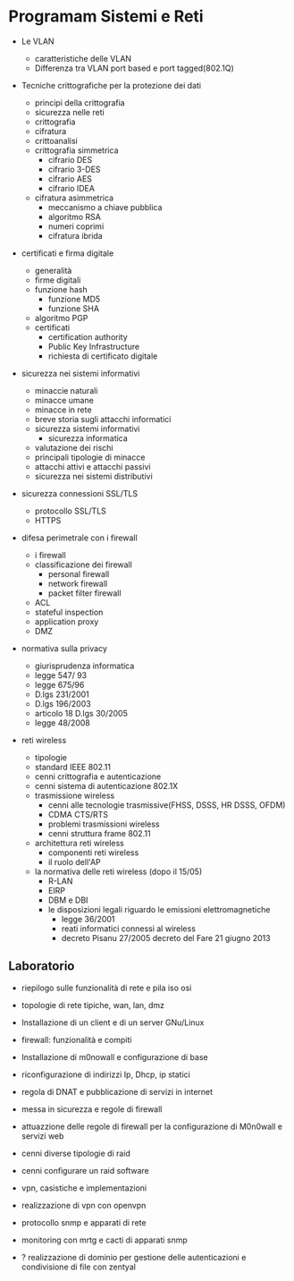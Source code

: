 # Programam Sistemi e Reti

- Le VLAN
	- caratteristiche delle VLAN
	- Differenza tra VLAN port based e port tagged(802.1Q)
- Tecniche crittografiche per la protezione dei dati
	- principi della crittografia
	- sicurezza nelle reti
	- crittografia
	- cifratura
	- crittoanalisi
	- crittografia simmetrica
		- cifrario DES
		- cifrario 3-DES
		- cifrario AES
		- cifrario IDEA
	-  cifratura asimmetrica
		- meccanismo a chiave pubblica
		- algoritmo RSA
		- numeri coprimi
		- cifratura ibrida
- certificati e firma digitale
	- generalità
	- firme digitali
	- funzione hash
		- funzione MD5
		- funzione SHA
	- algoritmo PGP
	- certificati
		- certification authority
		- Public Key Infrastructure
		- richiesta di certificato digitale
- sicurezza nei sistemi informativi
	- minaccie naturali
	- minacce umane
	- minacce in rete 
	- breve storia sugli attacchi informatici
	- sicurezza sistemi informativi
		- sicurezza informatica
	- valutazione dei rischi
	- principali tipologie di minacce
	- attacchi attivi e attacchi passivi
	- sicurezza nei sistemi distributivi
- sicurezza connessioni SSL/TLS
	- protocollo SSL/TLS
	- HTTPS
- difesa perimetrale con i firewall 
	- i firewall 
	- classificazione dei firewall
		- personal firewall
		- network firewall 
		- packet filter firewall
	- ACL
	- stateful inspection
	- application proxy
	- DMZ

- normativa sulla privacy
	
	- giurisprudenza informatica
	- legge 547/ 93
	- legge 675/96
	- D.lgs 231/2001
	- D.lgs 196/2003
	- articolo 18 D.lgs 30/2005
	- legge 48/2008

- reti wireless
	- tipologie
	- standard IEEE 802.11
	- cenni crittografia e autenticazione
	- cenni sistema di autenticazione 802.1X
	- trasmissione wireless
		- cenni alle tecnologie trasmissive(FHSS, DSSS, HR DSSS, OFDM)
		- CDMA CTS/RTS
		- problemi trasmissioni wireless
		- cenni struttura frame 802.11
	- architettura reti wireless
		- componenti reti wireless
		- il ruolo dell'AP
	- la normativa delle reti wireless (dopo il 15/05)
		- R-LAN
		- EIRP 
		- DBM e DBI
		- le disposizioni legali riguardo le emissioni elettromagnetiche
			- legge 36/2001
			- reati informatici connessi al wireless
			- decreto Pisanu 27/2005 decreto del Fare 21 giugno 2013

## Laboratorio

- riepilogo sulle funzionalità di rete e pila iso osi
- topologie di rete tipiche, wan, lan, dmz
- Installazione di un client e di un server GNu/Linux
- firewall: funzionalità e compiti
- Installazione di m0nowall e configurazione di base
- riconfigurazione di indirizzi Ip, Dhcp, ip statici
- regola di DNAT e pubblicazione di servizi in internet
- messa in sicurezza e regole di firewall
- attuazzione delle regole di firewall per la configurazione di M0n0wall e servizi web
- cenni diverse tipologie di raid
- cenni configurare un raid software
- vpn, casistiche e implementazioni
- realizzazione di vpn con openvpn
- protocollo snmp e apparati di rete
- monitoring con mrtg e cacti di apparati snmp

- ? realizzazione di dominio per gestione delle autenticazioni e condivisione di file con zentyal
<!--stackedit_data:
eyJoaXN0b3J5IjpbLTgxNTkwNTg4Myw4MDM2MjM2MTUsMTU2MD
U4ODc0MSwyMTAzMjE0NTc0LC0yMDg4NzQ2NjEyXX0=
-->